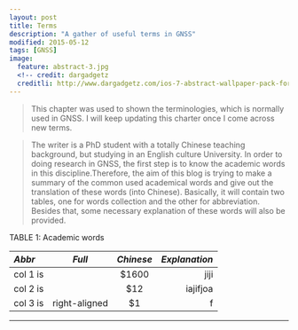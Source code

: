 ```yaml
---
layout: post
title: Terms
description: "A gather of useful terms in GNSS"
modified: 2015-05-12
tags: [GNSS]
image:
  feature: abstract-3.jpg
  <!-- credit: dargadgetz
  creditli: http://www.dargadgetz.com/ios-7-abstract-wallpaper-pack-for-iphone-5-and-ipod-touch-retina/ -->
---
```

>This chapter was used to shown the terminologies, which is normally used in GNSS. I will keep updating this charter once I come across new terms.

<!-- more -->
>The writer is a PhD student with a totally Chinese teaching background, but studying in an English culture University. In order to doing research in GNSS, the first step is to know the academic words in this discipline.Therefore, the aim of this blog is trying to make a summary of the common used academical words and give out the translation of these words (into Chinese). Basically, it will contain two tables, one for words collection and the other for abbreviation. Besides that, some necessary explanation of these words will also be provided. 

<head>
<style>
/*body {
    background-color: green;
}*/

#para1 {
	color: blue;
	text-align: center;
	font-style: italic;
	font-size: 200%;
}

</style>
</head>
<p id="para1">TABLE 1: Academic words</p>

<!-- 
$$
\begin{array}{|c|c|c|c|}
\hline *Abbr* & *Full* & *Chinese* & *Explanation* \\\hline
  1  & 1/6 \\\hline
  2 & 1/6 \\\hline
  3 & 1/6fahe \\\hline
  4 & 1/6 \\\hline
  5 & 1/6 \\\hline
  6  & 1/6 \\\hline
\end{array}
$$
 -->

| ***Abbr*** |  *Full*  |  *Chinese* | *Explanation*|
|:----------|:--:|:------:|---:|
| col 1 is |   | $1600 |jiji| 
| col 2 is |       |   $12 |iajifjoa|
| col 3 is | right-aligned |    $1 |f|

<hr>

